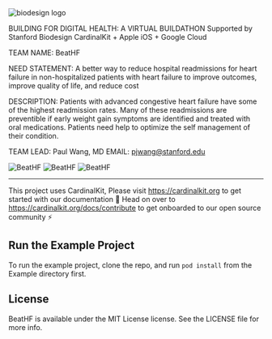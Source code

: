 <img src="https://github.com/CardinalKit/CardinalKit/blob/master/CardinalKit-Web-Assets/footer.png?raw=true" alt="biodesign logo">

BUILDING FOR DIGITAL HEALTH: A VIRTUAL BUILDATHON
Supported by Stanford Biodesign CardinalKit + Apple iOS + Google Cloud

TEAM NAME: BeatHF 

NEED STATEMENT: A better way to reduce hospital readmissions for heart failure in non-hospitalized patients with heart failure to improve outcomes, improve quality of life, and reduce cost 

DESCRIPTION: Patients with advanced congestive heart failure have some of the highest readmission rates. Many of these readmissions are preventible if early weight gain symptoms are identified and treated with oral medications. Patients need help to optimize the self management of their condition. 

TEAM LEAD: Paul Wang, MD 
EMAIL: pjwang@stanford.edu  

<img src="https://cl.ly/1d74f4e40139/survey.PNG" alt="BeatHF">
<img src="https://cl.ly/e8754264425b/alert.PNG" alt="BeatHF">
<img src="https://cl.ly/237b37677e00/warnings.PNG" alt="BeatHF">

---
This project uses CardinalKit, Please visit https://cardinalkit.org to get started with our documentation 🙌 
Head on over to https://cardinalkit.org/docs/contribute to get onboarded to our open source community ⚡️ 

## Run the Example Project

To run the example project, clone the repo, and run `pod install` from the Example directory first.

## License

BeatHF is available under the MIT License license. See the LICENSE file for more info.


